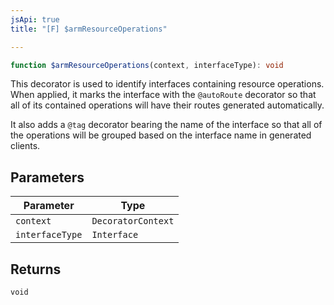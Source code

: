 ```yaml
---
jsApi: true
title: "[F] $armResourceOperations"

---
```

```ts
function $armResourceOperations(context, interfaceType): void
```

This decorator is used to identify interfaces containing resource operations.
When applied, it marks the interface with the `@autoRoute` decorator so that
all of its contained operations will have their routes generated
automatically.

It also adds a `@tag` decorator bearing the name of the interface so that all
of the operations will be grouped based on the interface name in generated
clients.

## Parameters

| Parameter | Type |
| ------ | ------ |
| `context` | `DecoratorContext` |
| `interfaceType` | `Interface` |

## Returns

`void`
